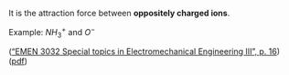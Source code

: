 It is the attraction force between **oppositely charged ions**.

Example: $NH_{3}^{+}$ and $O^-$
 
([“EMEN 3032 Special topics in Electromechanical Engineering III”, p. 16](zotero://select/library/items/3UBF9LWL)) ([pdf](zotero://open-pdf/library/items/IJLPFJ7H?page=16&annotation=VSAZYBTK))